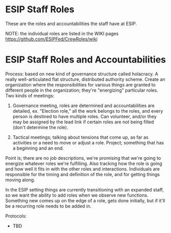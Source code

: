 ESIP Staff Roles
==================

These are the roles and accountabilities the staff have at ESIP. 

NOTE: the individual roles are listed in the WIKI pages <https://github.com/ESIPFed/CrewRoles/wiki>

# ESIP Staff Roles and Accountabilities

Process: based on new kind of governance structure called holacracy. A really well-articulated flat structure, distributed authority scheme. Create an organization where the responsibilities for various things are granted to different people in the organization; they're "energizing" particular roles.
Two kinds of meetings:


1) Governance meeting, roles are determined and accountabilities are detailed, ex. "Election role," all the work belongs to the roles, and every person is destined to have multiple roles. Can volunteer, and/or they may be assigned by the lead link if certain roles are not being filled (don't determine the role).


2) Tactical meetings; talking about tensions that come up, as far as activities or a need to move or adjust a role.
Project; something that has a beginning and an end.


Point is; there are no job descriptions, we're promising that we're going to energize whatever roles we're fulfilling. Also tracking how the role is going and how well it fits in with the other roles and interactions. Individuals are responsible for the timing and definition of the role, and for getting things moving along.


In the ESIP setting things are currently transitioning with an expanded staff, so we want the ability to add roles when we observe new functions. Something new comes up on the edge of a role, gets done initially, but if it'll be a recurring role needs to be added in.


Protocols:
* TBD 
